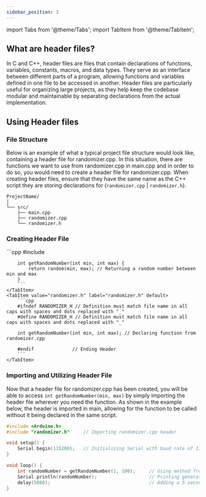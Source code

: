 ```yaml
---
sidebar_position: 3
---
```


import Tabs from '@theme/Tabs';
import TabItem from '@theme/TabItem';

## What are header files?
In C and C++, header files are files that contain declarations of functions, variables, constants, macros, and data types. They serve as an interface between different parts of a program, allowing functions and variables defined in one file to be accessed in another. Header files are particularly useful for organizing large projects, as they help keep the codebase modular and maintainable by separating declarations from the actual implementation.

## Using Header files
### File Structure
Below is an example of what a typical project file structure would look like, containing a header file for randomizer.cpp. In this situation, there are functions we want to use from randomizer.cpp in main.cpp and in order to do so, you would need to create a header file for randomizer.cpp. When creating header files, ensure that they have the same name as the C++ script they are storing declarations for (```randomizer.cpp``` | ```randomizer.h```).

```
ProjectName/
│
└── src/
    ├── main.cpp
    ├── randomizer.cpp
    └── randomizer.h
```

### Creating Header File
<Tabs>
    <TabItem value="randomizer.cpp" label="randomizer.cpp" default>
        ```cpp
        #include <Arduino.h>

        int getRandomNumber(int min, int max) {
            return random(min, max); // Returning a random number between min and max
        }
        ```
    </TabItem>
    <TabItem value="randomizer.h" label="randomizer.h" default>
        ```cpp
        #ifndef RANDOMIZER_H // Definition must match file name in all caps with spaces and dots replaced with "_"
        #define RANDOMIZER_H // Definition must match file name in all caps with spaces and dots replaced with "_"

        int getRandomNumber(int min, int max); // Declaring function from randomizer.cpp

        #endif              // Ending Header
        ```
    </TabItem>
</Tabs>

### Importing and Utilizing Header File 
Now that a header file for randomizer.cpp has been created, you will be able to access ```int getRandomNumber(min, max)``` by simply importing the header file wherever you need the function. As shown in the example below, the header is imported in main, allowing for the function to be called without it being declared in the same script. 

```cpp
#include <Arduino.h>
#include "randomizer.h"     // Importing randomizer.cpp header

void setup() {
    Serial.begin(115200);   // Initializing Serial with baud rate of 115200
}

void loop() {
    int randomNumber = getRandomNumber(1, 100);     // Using method from randomizer.cpp and generating a random number between 1 and 100 
    Serial.println(randomNumber);                   // Printing generated number 
    delay(5000);                                    // Adding a 5 second delay between every number generation
}

```

